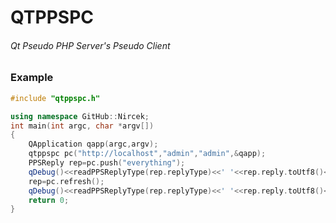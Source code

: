# QTPPSPC
###### Qt Pseudo PHP Server's Pseudo Client
### Example
```c++
#include "qtppspc.h"

using namespace GitHub::Nircek;
int main(int argc, char *argv[])
{
    QApplication qapp(argc,argv);
    qtppspc pc("http://localhost","admin","admin",&qapp);
    PPSReply rep=pc.push("everything");
    qDebug()<<readPPSReplyType(rep.replyType)<<' '<<rep.reply.toUtf8()<<'\n';
    rep=pc.refresh();
    qDebug()<<readPPSReplyType(rep.replyType)<<' '<<rep.reply.toUtf8()<<'\n';
    return 0;
}

```

